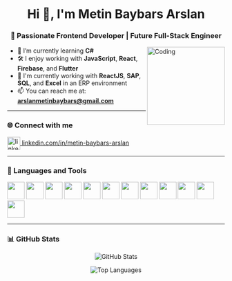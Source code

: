 <h1 align="center">Hi 👋, I'm Metin Baybars Arslan</h1>
<h3 align="center">🚀 Passionate Frontend Developer | Future Full-Stack Engineer</h3>

<img align="right" alt="Coding" width="180" src="https://media2.giphy.com/media/zhYSVCirREeIZtONCI/giphy.gif?cid=790b7611e1qthk1yel32uexefek4t3bdkpkd5b1z28mc2a1x&ep=v1_internal_gif_by_id&ct=s">

- 🌱 I’m currently learning **C#**  
- 🛠️ I enjoy working with **JavaScript**, **React**, **Firebase**, and **Flutter**  
- 💼 I'm currently working with **ReactJS**, **SAP**, **SQL**, and **Excel** in an ERP environment  
- 📫 You can reach me at: **arslanmetinbaybars@gmail.com**

---

### 🌐 Connect with me
<p align="left">
  <a href="https://www.linkedin.com/in/metin-baybars-arslan-a0b583233/" target="blank">
    <img align="center" src="https://cdn.jsdelivr.net/gh/devicons/devicon/icons/linkedin/linkedin-original.svg" alt="linkedin" height="30" width="30" />
    linkedin.com/in/metin-baybars-arslan
  </a>
</p>

---

### 🧰 Languages and Tools
<p align="left">
  <a href="https://reactjs.org/" target="_blank"><img src="https://cdn.jsdelivr.net/gh/devicons/devicon/icons/react/react-original.svg" width="40" height="40"/></a>
  <a href="https://www.javascript.com/" target="_blank"><img src="https://cdn.jsdelivr.net/gh/devicons/devicon/icons/javascript/javascript-original.svg" width="40" height="40"/></a>
  <a href="https://www.w3.org/html/" target="_blank"><img src="https://cdn.jsdelivr.net/gh/devicons/devicon/icons/html5/html5-original.svg" width="40" height="40"/></a>
  <a href="https://www.w3schools.com/css/" target="_blank"><img src="https://cdn.jsdelivr.net/gh/devicons/devicon/icons/css3/css3-original.svg" width="40" height="40"/></a>
  <a href="https://getbootstrap.com/" target="_blank"><img src="https://cdn.jsdelivr.net/gh/devicons/devicon/icons/bootstrap/bootstrap-plain.svg" width="40" height="40"/></a>
  <a href="https://firebase.google.com/" target="_blank"><img src="https://www.vectorlogo.zone/logos/firebase/firebase-icon.svg" width="40" height="40"/></a>
  <a href="https://flutter.dev/" target="_blank"><img src="https://www.vectorlogo.zone/logos/flutterio/flutterio-icon.svg" width="40" height="40"/></a>
  <a href="https://dart.dev/" target="_blank"><img src="https://www.vectorlogo.zone/logos/dartlang/dartlang-icon.svg" width="40" height="40"/></a>
  <a href="https://www.mysql.com/" target="_blank"><img src="https://cdn.jsdelivr.net/gh/devicons/devicon/icons/mysql/mysql-original.svg" width="40" height="40"/></a>
  <a href="https://www.java.com/" target="_blank"><img src="https://cdn.jsdelivr.net/gh/devicons/devicon/icons/java/java-original.svg" width="40" height="40"/></a>
  <a href="https://learn.microsoft.com/en-us/dotnet/csharp/" target="_blank"><img src="https://cdn.jsdelivr.net/gh/devicons/devicon/icons/csharp/csharp-original.svg" width="40" height="40"/></a>
  <a href="https://reactnative.dev/" target="_blank"><img src="https://reactnative.dev/img/header_logo.svg" width="40" height="40"/></a>
</p>

---

### 📊 GitHub Stats
<p align="center">
  <img src="https://github-readme-stats.vercel.app/api?username=metinbaybars&show_icons=true&theme=default" alt="GitHub Stats" />
</p>

<p align="center">
  <img src="https://github-readme-stats.vercel.app/api/top-langs/?username=metinbaybars&layout=compact&theme=default" alt="Top Languages" />
</p>
